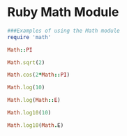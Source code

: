 # Ruby Math Module 

```ruby
###Examples of using the Math module
require 'math'

Math::PI

Math.sqrt(2)

Math.cos(2*Math::PI)

Math.log(10)

Math.log(Math::E)

Math.log10(10)

Math.log10(Math.E)
```